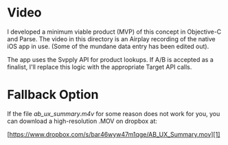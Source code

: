 Video
=====

I developed a minimum viable product (MVP) of this concept in Objective-C and
Parse. The video in this directory is an Airplay recording of the native iOS app
in use. (Some of the mundane data entry has been edited out).

The app uses the Svpply API for product lookups. If A/B is accepted as a
finalist, I'll replace this logic with the appropriate Target API calls.



Fallback Option
===============

If the file *ab_ux_summary.m4v* for some reason does not work for you, you can
download a high-resolution .MOV on dropbox at:

[https://www.dropbox.com/s/bar46wyw47m1qge/AB_UX_Summary.mov][1]



[1]: <https://www.dropbox.com/s/bar46wyw47m1qge/AB_UX_Summary.mov>
